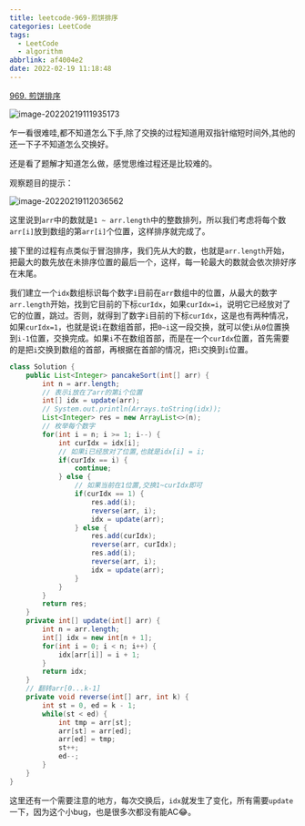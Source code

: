 ```yaml
---
title: leetcode-969-煎饼排序
categories: LeetCode
tags:
  - LeetCode
  - algorithm
abbrlink: af4004e2
date: 2022-02-19 11:18:48
---
```


[969. 煎饼排序](https://leetcode-cn.com/problems/pancake-sorting/)

![image-20220219111935173](https://gitee.com/cao_ziqiang/img/raw/master/20220219111935.png)

乍一看很难哇,都不知道怎么下手,除了交换的过程知道用双指针缩短时间外,其他的还一下子不知道怎么交换好。

还是看了题解才知道怎么做，感觉思维过程还是比较难的。

观察题目的提示：

![image-20220219112036562](https://gitee.com/cao_ziqiang/img/raw/master/20220219112036.png)

这里说到`arr`中的数就是`1 ~ arr.length`中的整数排列，所以我们考虑将每个数`arr[i]`放到数组的第`arr[i]`个位置，这样排序就完成了。

接下里的过程有点类似于冒泡排序，我们先从大的数，也就是`arr.length`开始，把最大的数先放在未排序位置的最后一个，这样，每一轮最大的数就会依次排好序在末尾。

我们建立一个`idx`数组标识每个数字`i`目前在`arr`数组中的位置，从最大的数字`arr.length`开始，找到它目前的下标`curIdx`，如果`curIdx=i`，说明它已经放对了它的位置，跳过。否则，就得到了数字`i`目前的下标`curIdx`，这是也有两种情况，如果`curIdx=1`，也就是说`i`在数组首部，把`0~i`这一段交换，就可以使`i`从`0`位置换到`i-1`位置，交换完成。如果`i`不在数组首部，而是在一个`curIdx`位置，首先需要的是把`i`交换到数组的首部，再根据在首部的情况，把`i`交换到`i`位置。

```java
class Solution {
    public List<Integer> pancakeSort(int[] arr) {
        int n = arr.length;
        // 表示i放在了arr的第i个位置
        int[] idx = update(arr);
        // System.out.println(Arrays.toString(idx));
        List<Integer> res = new ArrayList<>(n);
        // 枚举每个数字
        for(int i = n; i >= 1; i--) {
            int curIdx = idx[i];
            // 如果i已经放对了位置,也就是idx[i] = i;
            if(curIdx == i) {
                continue;
            } else {
                // 如果当前在1位置,交换1~curIdx即可
                if(curIdx == 1) {
                    res.add(i);
                    reverse(arr, i);
                    idx = update(arr);
                } else {
                    res.add(curIdx);
                    reverse(arr, curIdx);
                    res.add(i);
                    reverse(arr, i);
                    idx = update(arr);
                }
            }
        }
        return res;
    }
    private int[] update(int[] arr) {
        int n = arr.length;
        int[] idx = new int[n + 1];
        for(int i = 0; i < n; i++) {
            idx[arr[i]] = i + 1;
        }
        return idx;
    }
    // 翻转arr[0...k-1]
    private void reverse(int[] arr, int k) {
        int st = 0, ed = k - 1;
        while(st < ed) {
            int tmp = arr[st];
            arr[st] = arr[ed];
            arr[ed] = tmp;
            st++;
            ed--;
        }
    }
}
```

这里还有一个需要注意的地方，每次交换后，`idx`就发生了变化，所有需要`update`一下，因为这个小bug，也是很多次都没有能AC😂。